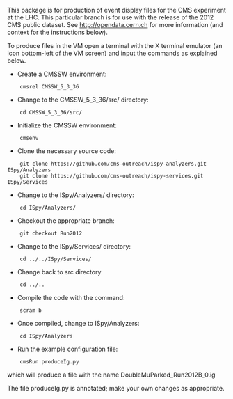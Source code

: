 This package is for production of event display files for the CMS experiment
at the LHC. This particular branch is for use with the release of the 2012 CMS public dataset. 
See http://opendata.cern.ch for more information (and context for the instructions below).

To produce files in the VM open a terminal with the X terminal emulator (an icon bottom-left of the VM screen)
and input the commands as explained below.

* Create a CMSSW environment: 

```
    cmsrel CMSSW_5_3_36
```

* Change to the CMSSW_5_3_36/src/ directory:

```
    cd CMSSW_5_3_36/src/
```
* Initialize the CMSSW environment:

```
    cmsenv
```
* Clone the necessary source code:

```
    git clone https://github.com/cms-outreach/ispy-analyzers.git ISpy/Analyzers 
    git clone https://github.com/cms-outreach/ispy-services.git ISpy/Services
```

* Change to the ISpy/Analyzers/ directory:

```
    cd ISpy/Analyzers/ 
```

* Checkout the appropriate branch:

```
    git checkout Run2012 
```

* Change to the ISpy/Services/ directory:

```
    cd ../../ISpy/Services/ 
```

* Change back to src directory

```
    cd ../.. 
```

* Compile the code with the command:

```
    scram b
```

* Once compiled, change to ISpy/Analyzers:

```
    cd ISpy/Analyzers
```

* Run the example configuration file:

```
    cmsRun produceIg.py
```

which will produce a file with the name DoubleMuParked_Run2012B_0.ig

The file produceIg.py is annotated; make your own changes as appropriate.
